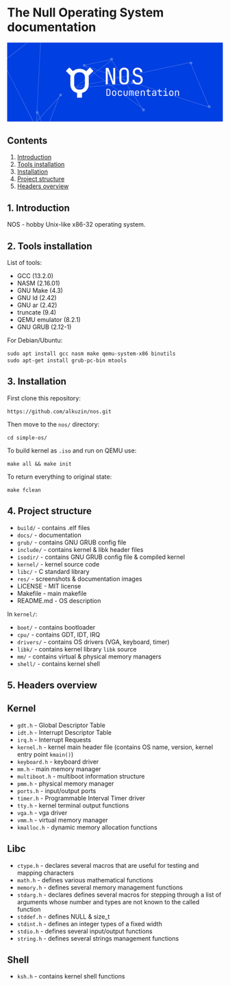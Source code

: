 # The Null Operating System documentation

<img src="../res/nos_docs_banner.png">

## Contents

1. [Introduction](#1-introduction)
2. [Tools installation](#2-tools-installation)
3. [Installation](#3-installation)
4. [Project structure](#4-project-structure)
5. [Headers overview](#5-headers-overview)

## 1. Introduction
NOS - hobby Unix-like x86-32 operating system.

## 2. Tools installation

List of tools:

 - GCC (13.2.0)
 - NASM (2.16.01)
 - GNU Make (4.3)
 - GNU ld (2.42)
 - GNU ar (2.42)
 - truncate (9.4)
 - QEMU emulator (8.2.1)
 - GNU GRUB (2.12-1)

For Debian/Ubuntu:
```console
sudo apt install gcc nasm make qemu-system-x86 binutils
sudo apt-get install grub-pc-bin mtools
```

## 3. Installation
First clone this repository:
```console
https://github.com/alkuzin/nos.git
```
Then move to the `nos/` directory:
```console
cd simple-os/
```

To build kernel as `.iso` and run on QEMU use:

```console
make all && make init
```

To return everything to original state:
```console
make fclean
```

## 4. Project structure

 - `build/`   - contains .elf files
 - `docs/`    - documentation
 - `grub/`    - contains GNU GRUB config file
 - `include/` - contains kernel & libk header files
 - `isodir/`  - contains GNU GRUB config file & compiled kernel 
 - `kernel/`  - kernel source code
 - `libc/`    - C standard library
 - `res/`     - screenshots & documentation images
 - LICENSE    - MIT license
 - Makefile   - main makefile
 - README.md  - OS description

In `kernel/`:

 - `boot/`    - contains bootloader
 - `cpu/`     - contains GDT, IDT, IRQ        
 - `drivers/` - contains OS drivers (VGA, keyboard, timer)        
 - `libk/`    - contains kernel library `libk` source
 - `mm/`      - contains virtual & physical memory managers
 - `shell/`   - contains kernel shell


## 5. Headers overview 

## Kernel
 - `gdt.h`       - Global Descriptor Table
 - `idt.h`       - Interrupt Descriptor Table
 - `irq.h`       - Interrupt Requests
 - `kernel.h`    - kernel main header file (contains OS name, version, kernel entry point `kmain()`)
 - `keyboard.h`  - keyboard driver
 - `mm.h`        - main memory manager
 - `multiboot.h` - multiboot information structure
 - `pmm.h`       - physical memory manager
 - `ports.h`     - input/output ports
 - `timer.h`     - Programmable Interval Timer driver
 - `tty.h`       - kernel terminal output functions
 - `vga.h`       - vga driver
 - `vmm.h`       - virtual memory manager
 - `kmalloc.h`   - dynamic memory allocation functions

## Libc
 - `ctype.h`  - declares several macros that are useful for testing and mapping characters
 - `math.h`   - defines various mathematical functions
 - `memory.h` - defines several memory management functions
 - `stdarg.h` - declares defines several macros for stepping through a list of arguments 
 				whose number and types are not known to the called function
 - `stddef.h` - defines NULL & size_t
 - `stdint.h` - defines an integer types of a fixed width
 - `stdio.h`  - defines several input/output functions
 - `string.h` - defines several strings management functions

## Shell
 - `ksh.h`    - contains kernel shell functions